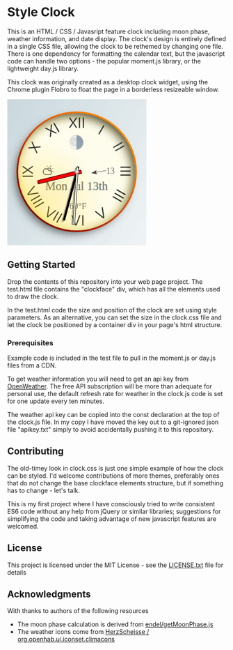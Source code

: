 # Style Clock

This is an HTML / CSS / Javasript feature clock including moon phase, weather information, and date display. The clock's design is entirely defined in a single CSS file, allowing the clock to be rethemed by changing one file. There is one dependency for formatting the calendar text, but the javascript code can handle two options - the popular moment.js library, or the lightweight day.js library.

This clock was originally created as a desktop clock widget, using the Chrome plugin Flobro to float the page in a borderless resizeable window.

![screenshot](screenshot.png)

## Getting Started

Drop the contents of this repository into your web page project. The test.html file contains the "clockface" div, which has all the elements used to draw the clock.

In the test.html code the size and position of the clock are set using style parameters. As an alternative, you can set the size in the clock.css file and let the clock be positioned by a container div in your page's html structure.

### Prerequisites

Example code is included in the test file to pull in the moment.js or day.js files from a CDN.

To get weather information you will need to get an api key from [OpenWeather](https://openweathermap.org/). The free API subscription will be more than adequate for personal use, the default refresh rate for weather in the clock.js code is set for one update every ten minutes.

The weather api key can be copied into the const declaration at the top of the clock.js file. In my copy I have moved the key out to a git-ignored json file "apikey.txt" simply to avoid accidentally pushing it to this repository.

## Contributing

The old-timey look in clock.css is just one simple example of how the clock can be styled. I'd welcome contributions of more themes, preferably ones that do not change the base clockface elements structure, but if something has to change - let's talk.

This is my first project where I have consciously tried to write consistent ES6 code without any help from jQuery or similar libraries; suggestions for simplifying the code and taking advantage of new javascript features are welcomed.

## License

This project is licensed under the MIT License - see the [LICENSE.txt](LICENSE.txt) file for details

## Acknowledgments

With thanks to authors of the following resources
* The moon phase calculation is derived from [endel/getMoonPhase.js](https://gist.github.com/endel/dfe6bb2fbe679781948c)
* The weather icons come from [ HerzScheisse /
org.openhab.ui.iconset.climacons ](https://github.com/HerzScheisse/org.openhab.ui.iconset.climacons)

